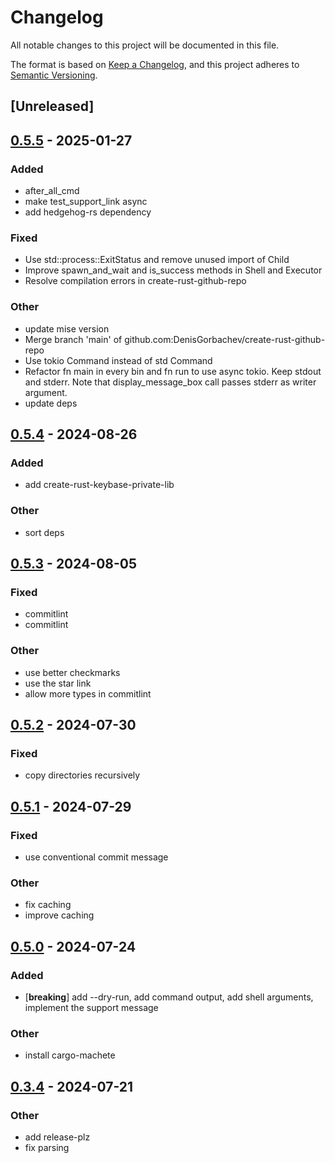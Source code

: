 # Changelog

All notable changes to this project will be documented in this file.

The format is based on [Keep a Changelog](https://keepachangelog.com/en/1.0.0/),
and this project adheres to [Semantic Versioning](https://semver.org/spec/v2.0.0.html).

## [Unreleased]

## [0.5.5](https://github.com/DenisGorbachev/create-rust-github-repo/compare/v0.5.4...v0.5.5) - 2025-01-27

### Added

- after_all_cmd
- make test_support_link async
- add hedgehog-rs dependency

### Fixed

- Use std::process::ExitStatus and remove unused import of Child
- Improve spawn_and_wait and is_success methods in Shell and Executor
- Resolve compilation errors in create-rust-github-repo

### Other

- update mise version
- Merge branch 'main' of github.com:DenisGorbachev/create-rust-github-repo
- Use tokio Command instead of std Command
- Refactor fn main in every bin and fn run to use async tokio. Keep stdout and stderr. Note that display_message_box call passes stderr as writer argument.
- update deps

## [0.5.4](https://github.com/DenisGorbachev/create-rust-github-repo/compare/v0.5.3...v0.5.4) - 2024-08-26

### Added
- add create-rust-keybase-private-lib

### Other
- sort deps

## [0.5.3](https://github.com/DenisGorbachev/create-rust-github-repo/compare/v0.5.2...v0.5.3) - 2024-08-05

### Fixed
- commitlint
- commitlint

### Other
- use better checkmarks
- use the star link
- allow more types in commitlint

## [0.5.2](https://github.com/DenisGorbachev/create-rust-github-repo/compare/v0.5.1...v0.5.2) - 2024-07-30

### Fixed
- copy directories recursively

## [0.5.1](https://github.com/DenisGorbachev/create-rust-github-repo/compare/v0.5.0...v0.5.1) - 2024-07-29

### Fixed
- use conventional commit message

### Other
- fix caching
- improve caching

## [0.5.0](https://github.com/DenisGorbachev/create-rust-github-repo/compare/v0.4.0...v0.5.0) - 2024-07-24

### Added
- [**breaking**] add --dry-run, add command output, add shell arguments, implement the support message

### Other
- install cargo-machete

## [0.3.4](https://github.com/DenisGorbachev/create-rust-github-repo/releases/tag/v0.3.4) - 2024-07-21

### Other

- add release-plz
- fix parsing
